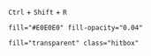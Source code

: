 `Ctrl` + `Shift` + `R`

```
fill="#E0E0E0" fill-opacity="0.04"
```
```
fill="transparent" class="hitbox"
```

